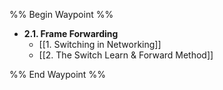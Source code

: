 %% Begin Waypoint %%
- **2.1. Frame Forwarding**
	- [[1. Switching in Networking]]
	- [[2. The Switch Learn & Forward Method]]

%% End Waypoint %%

